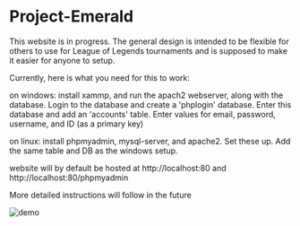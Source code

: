 # Project-Emerald
This website is in progress. The general design is intended to be flexible for others to use for League of Legends tournaments and is supposed to make it easier for anyone to setup.

Currently, here is what you need for this to work:

on windows: install xammp, and run the apach2 webserver, along with the database. Login to the database and create a 'phplogin' database. Enter this database and add an 'accounts' table. Enter values for email, password, username, and ID (as a primary key)

on linux: install phpmyadmin, mysql-server, and apache2. Set these up. Add the same table and DB as the windows setup.

website will by default be hosted at http://localhost:80 and http://localhost:80/phpmyadmin

More detailed instructions will follow in the future


![demo](https://github.com/SYNdiCull/Project-Emerald/assets/77362484/98b0c421-03e1-45d4-857c-23e26b4434a1)
